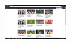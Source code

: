
 
<img src="https://github.com/tahayvz/Java-EE-Examples/blob/master/img/newsportalsporcategory.PNG" width="200"/>
